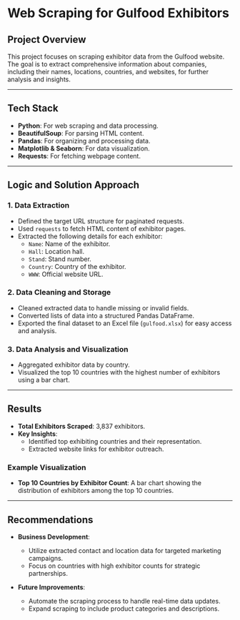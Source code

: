 # Web Scraping for Gulfood Exhibitors

## Project Overview

This project focuses on scraping exhibitor data from the Gulfood website. The goal is to extract comprehensive information about companies, including their names, locations, countries, and websites, for further analysis and insights.

---

## Tech Stack

- **Python**: For web scraping and data processing.
- **BeautifulSoup**: For parsing HTML content.
- **Pandas**: For organizing and processing data.
- **Matplotlib & Seaborn**: For data visualization.
- **Requests**: For fetching webpage content.

---

## Logic and Solution Approach

### 1. Data Extraction
- Defined the target URL structure for paginated requests.
- Used `requests` to fetch HTML content of exhibitor pages.
- Extracted the following details for each exhibitor:
  - `Name`: Name of the exhibitor.
  - `Hall`: Location hall.
  - `Stand`: Stand number.
  - `Country`: Country of the exhibitor.
  - `WWW`: Official website URL.

### 2. Data Cleaning and Storage
- Cleaned extracted data to handle missing or invalid fields.
- Converted lists of data into a structured Pandas DataFrame.
- Exported the final dataset to an Excel file (`gulfood.xlsx`) for easy access and analysis.

### 3. Data Analysis and Visualization
- Aggregated exhibitor data by country.
- Visualized the top 10 countries with the highest number of exhibitors using a bar chart.

---

## Results

- **Total Exhibitors Scraped**: 3,837 exhibitors.
- **Key Insights**:
  - Identified top exhibiting countries and their representation.
  - Extracted website links for exhibitor outreach.

### Example Visualization

- **Top 10 Countries by Exhibitor Count**:
  A bar chart showing the distribution of exhibitors among the top 10 countries.

---

## Recommendations

- **Business Development**:
  - Utilize extracted contact and location data for targeted marketing campaigns.
  - Focus on countries with high exhibitor counts for strategic partnerships.

- **Future Improvements**:
  - Automate the scraping process to handle real-time data updates.
  - Expand scraping to include product categories and descriptions.
